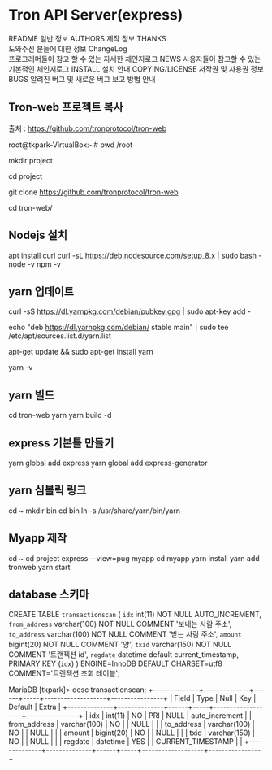 # Tron API Server(express)




README
일반 정보
AUTHORS
제작 정보
THANKS	
도와주신 분들에 대한 정보
ChangeLog	
프로그래머들이 참고 할 수 있는 자세한 체인지로그
NEWS
사용자들이 참고할 수 있는 기본적인 체인지로그
INSTALL
설치 안내
COPYING/LICENSE
저작권 및 사용권 정보
BUGS
알려진 버그 및 새로운 버그 보고 방법 안내






Tron-web 프로젝트 복사
---------------------
출처 : https://github.com/tronprotocol/tron-web 


root@tkpark-VirtualBox:~# pwd
/root

mkdir project

cd project

git clone https://github.com/tronprotocol/tron-web

cd tron-web/

  
Nodejs 설치
-----------
apt install curl
curl -sL https://deb.nodesource.com/setup_8.x | sudo bash -
node -v
npm -v
 
yarn 업데이트
------------
curl -sS https://dl.yarnpkg.com/debian/pubkey.gpg | sudo apt-key add -

echo "deb https://dl.yarnpkg.com/debian/ stable main" | sudo tee /etc/apt/sources.list.d/yarn.list

apt-get update && sudo apt-get install yarn

yarn -v
 
yarn 빌드
------------
cd tron-web
yarn
yarn build -d
 
express 기본틀 만들기
--------------------------
yarn global add express 
yarn global add express-generator
 
yarn 심볼릭 링크
--------------------------
cd ~
mkdir bin
cd bin
ln -s /usr/share/yarn/bin/yarn
 
Myapp 제작
--------------------------
cd ~
cd project
express --view=pug myapp
cd myapp
yarn install
yarn add tronweb
yarn start

database 스키마
--------------------------

CREATE TABLE `transactionscan` (
  `idx` int(11) NOT NULL AUTO_INCREMENT,
  `from_address` varchar(100) NOT NULL COMMENT '보내는 사람 주소',
  `to_address` varchar(100) NOT NULL COMMENT '받는 사람  주소',
  `amount` bigint(20) NOT NULL COMMENT '양',
  `txid` varchar(150) NOT NULL COMMENT '트랜젝션 id',
  `regdate` datetime default current_timestamp,
  PRIMARY KEY (`idx`)
) ENGINE=InnoDB DEFAULT CHARSET=utf8 COMMENT='트랜젝션 조회 테이블';


MariaDB [tkpark]> desc transactionscan;
+--------------+--------------+------+-----+-------------------+----------------+
| Field        | Type         | Null | Key | Default           | Extra          |
+--------------+--------------+------+-----+-------------------+----------------+
| idx          | int(11)      | NO   | PRI | NULL              | auto_increment |
| from_address | varchar(100) | NO   |     | NULL              |                |
| to_address   | varchar(100) | NO   |     | NULL              |                |
| amount       | bigint(20)   | NO   |     | NULL              |                |
| txid         | varchar(150) | NO   |     | NULL              |                |
| regdate      | datetime     | YES  |     | CURRENT_TIMESTAMP |                |
+--------------+--------------+------+-----+-------------------+----------------+




